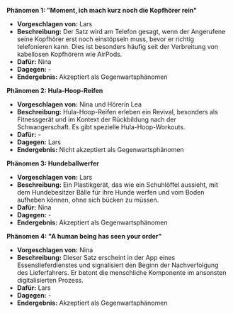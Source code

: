 **Phänomen 1: "Moment, ich mach kurz noch die Kopfhörer rein"**
* **Vorgeschlagen von:** Lars
* **Beschreibung:** Der Satz wird am Telefon gesagt, wenn der Angerufene seine Kopfhörer erst noch einstöpseln muss, bevor er richtig telefonieren kann. Dies ist besonders häufig seit der Verbreitung von kabellosen Kopfhörern wie AirPods.
* **Dafür:** Nina
* **Dagegen:** -
* **Endergebnis:** Akzeptiert als Gegenwartsphänomen

**Phänomen 2: Hula-Hoop-Reifen**
* **Vorgeschlagen von:** Nina und Hörerin Lea
* **Beschreibung:** Hula-Hoop-Reifen erleben ein Revival, besonders als Fitnessgerät und im Kontext der Rückbildung nach der Schwangerschaft. Es gibt spezielle Hula-Hoop-Workouts.
* **Dafür:** -
* **Dagegen:** Lars
* **Endergebnis:** Nicht akzeptiert als Gegenwartsphänomen

**Phänomen 3: Hundeballwerfer**
* **Vorgeschlagen von:** Lars
* **Beschreibung:** Ein Plastikgerät, das wie ein Schuhlöffel aussieht, mit dem Hundebesitzer Bälle für ihre Hunde werfen und vom Boden aufheben können, ohne sich bücken zu müssen.
* **Dafür:** Nina
* **Dagegen:** -
* **Endergebnis:** Akzeptiert als Gegenwartsphänomen

**Phänomen 4: "A human being has seen your order"**
* **Vorgeschlagen von:** Nina
* **Beschreibung:** Dieser Satz erscheint in der App eines Essenslieferdienstes und signalisiert den Beginn der Nachverfolgung des Lieferfahrers.  Er betont die menschliche Komponente im ansonsten digitalisierten Prozess.
* **Dafür:** Lars
* **Dagegen:** -
* **Endergebnis:** Akzeptiert als Gegenwartsphänomen
